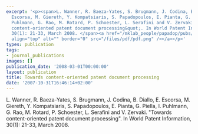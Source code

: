 ```yaml
---
excerpt: '<p><span>L. Wanner, R. Baeza-Yates, S. Brugmann, J. Codina, B. Diallo, E.
  Escorsa, M. Giereth, Y. Kompatsiaris, S. Papadopoulos, E. Pianta, G. Piella, I.
  Puhlmann, G. Rao, M. Rotard, P. Schoester, L. Serafini and V. Zervaki. &quot;Towards
  content-oriented patent document processing&quot;. In World Patent Information,
  30(1): 21-33, March 2008. </span><a href="/mklab_people/papadop/pubs/TowardsContentOrientedPatentRetrieval.pdf"><img
  align="top" alt="" border="0" src="/files/pdf/pdf.png" /></a></p>'
types: publication
tags:
- journal_publications
images: []
publication_date: '2008-03-01T00:00:00'
layout: publication
title: Towards content-oriented patent document processing
date: '2007-10-31T16:46:14+02:00'
---
```

<p><span>L. Wanner, R. Baeza-Yates, S. Brugmann, J. Codina, B. Diallo, E. Escorsa, M. Giereth, Y. Kompatsiaris, S. Papadopoulos, E. Pianta, G. Piella, I. Puhlmann, G. Rao, M. Rotard, P. Schoester, L. Serafini and V. Zervaki. &quot;Towards content-oriented patent document processing&quot;. In World Patent Information, 30(1): 21-33, March 2008. </span><a href="/mklab_people/papadop/pubs/TowardsContentOrientedPatentRetrieval.pdf"><img align="top" alt="" border="0" src="/files/pdf/pdf.png" /></a></p>
